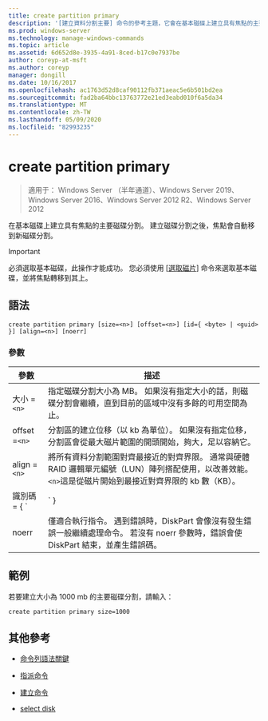 ```yaml
---
title: create partition primary
description: '[建立資料分割主要] 命令的參考主題，它會在基本磁碟上建立具有焦點的主要磁碟分割。'
ms.prod: windows-server
ms.technology: manage-windows-commands
ms.topic: article
ms.assetid: 6d652d8e-3935-4a91-8ced-b17c0e7937be
author: coreyp-at-msft
ms.author: coreyp
manager: dongill
ms.date: 10/16/2017
ms.openlocfilehash: ac1763d52d8caf90112fb371aeac5e6b501bd2ea
ms.sourcegitcommit: fad2ba64bbc13763772e21ed3eabd010f6a5da34
ms.translationtype: MT
ms.contentlocale: zh-TW
ms.lasthandoff: 05/09/2020
ms.locfileid: "82993235"
---
```

# <a name="create-partition-primary"></a>create partition primary

> 適用于： Windows Server （半年通道）、Windows Server 2019、Windows Server 2016、Windows Server 2012 R2、Windows Server 2012

在基本磁碟上建立具有焦點的主要磁碟分割。 建立磁碟分割之後，焦點會自動移到新磁碟分割。

> [!IMPORTANT]
> 必須選取基本磁碟，此操作才能成功。 您必須使用 [[選取磁片](select-disk.md)] 命令來選取基本磁碟，並將焦點轉移到其上。

## <a name="syntax"></a>語法

```
create partition primary [size=<n>] [offset=<n>] [id={ <byte> | <guid> }] [align=<n>] [noerr]
```

### <a name="parameters"></a>參數

| 參數 | 描述 |
| --------- | ----------- |
| 大小 =`<n>` | 指定磁碟分割大小為 MB。 如果沒有指定大小的話，則磁碟分割會繼續，直到目前的區域中沒有多餘的可用空間為止。 |
| offset =`<n>` | 分割區的建立位移（以 kb 為單位）。 如果沒有指定位移，分割區會從最大磁片範圍的開頭開始，夠大，足以容納它。 |
| align =`<n>` | 將所有資料分割範圍對齊最接近的對齊界限。 通常與硬體 RAID 邏輯單元編號（LUN）陣列搭配使用，以改善效能。 `<n>`這是從磁片開始到最接近對齊界限的 kb 數（KB）。 |
| 識別碼 = { `<byte>  | <guid>` } | 指定磁碟分割類型。 此參數僅供原始設備製造商（OEM）使用。 您可以使用這個參數來指定任何資料分割類型 byte 或 GUID。 DiskPart 不會檢查磁碟分割類型的有效性，除非確定它是十六進位格式或 GUID 的位元組。 **注意：** 使用此參數建立磁碟分割可能會導致您的電腦失敗或無法啟動。 除非您是 OEM 或具有 gpt 磁片經驗的 IT 專業人員，否則請不要使用此參數在 gpt 磁片上建立磁碟分割。 相反地，請一律使用[create partition efi](create-partition-efi.md)命令來建立 efi 系統磁碟分割、建立[磁碟分割 msr](create-partition-msr.md)命令來建立 Microsoft 保留的磁碟分割，以及[建立磁碟分割主要](create-partition-primary.md)）命令`id={ <byte>  | <guid>` （不含參數），以在 gpt 磁片上建立主要磁碟分割。<p>**對於主開機記錄（MBR）磁片**，您必須指定磁碟分割的磁碟分割類型 byte （十六進位格式）。 如果未指定此參數，此命令會建立類型`0x06`的磁碟分割，指定未安裝檔案系統。 範例包括：<ul><li>**LDM 資料分割：** 0x42</li><li>**修復磁碟分割：** 0x27</li><li>**可識別的 OEM 磁碟分割：** 0x12、0X84、0XDE、0XFE、0xA0</li></ul><p>**對於 GUID 磁碟分割表格（gpt）磁片**，您可以針對想要建立的磁碟分割指定磁碟分割類型 GUID。 可識別的 Guid 包括：<ul><li>**EFI 系統磁碟分割：** c12a7328-f81f-11d2-ba4b-00a0c93ec93b</li><li>**Microsoft 保留的磁碟分割：** e3c9e316-0b5c-4db8-817d-f92df00215ae</li><li>**基本資料分割：** ebd0a0a2-b9e5-4433-87c0-68b6b72699c7</li><li>**LDM 中繼資料分割（動態磁碟）：** 5808c8aa-7e8f-42e0-85d2-e1e90434cfb3</li><li>**LDM 資料分割（動態磁碟）：** af9b60a0-1431-4f62-bc68-3311714a69ad</li><li>**修復磁碟分割：** de94bba4-06d1-4d40-a16a-bfd50179d6ac<p>如果未針對 gpt 磁片指定此參數，此命令會建立基本資料分割。</li></ul> |
| noerr | 僅適合執行指令。 遇到錯誤時，DiskPart 會像沒有發生錯誤一般繼續處理命令。 若沒有 noerr 參數時，錯誤會使 DiskPart 結束，並產生錯誤碼。 |

## <a name="examples"></a>範例

若要建立大小為 1000 mb 的主要磁碟分割，請輸入：

```
create partition primary size=1000
```

## <a name="additional-references"></a>其他參考

- [命令列語法關鍵](command-line-syntax-key.md)

- [指派命令](assign.md)

- [建立命令](create.md)

- [select disk](select-disk.md)
